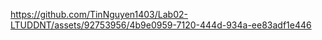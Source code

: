 https://github.com/TinNguyen1403/Lab02-LTUDDNT/assets/92753956/4b9e0959-7120-444d-934a-ee83adf1e446
